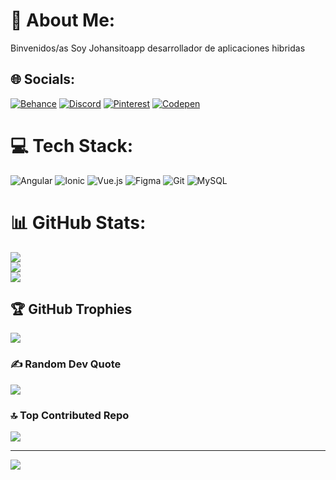 # 💫 About Me:
Binvenidos/as Soy Johansitoapp desarrollador de aplicaciones hibridas


## 🌐 Socials:
[![Behance](https://img.shields.io/badge/Behance-1769ff?logo=behance&logoColor=white)](https://behance.net/Johasitoweb) [![Discord](https://img.shields.io/badge/Discord-%237289DA.svg?logo=discord&logoColor=white)](https://discord.gg/Johansitoweb) [![Pinterest](https://img.shields.io/badge/Pinterest-%23E60023.svg?logo=Pinterest&logoColor=white)](https://pinterest.com/Johasiwsix) [![Codepen](https://img.shields.io/badge/Codepen-000000?style=for-the-badge&logo=codepen&logoColor=white)](https://codepen.io/Johansitocopde) 

# 💻 Tech Stack:
![Angular](https://img.shields.io/badge/angular-%23DD0031.svg?style=for-the-badge&logo=angular&logoColor=white) ![Ionic](https://img.shields.io/badge/Ionic-%233880FF.svg?style=for-the-badge&logo=Ionic&logoColor=white) ![Vue.js](https://img.shields.io/badge/vue.js-%2335495e.svg?style=for-the-badge&logo=vuedotjs&logoColor=%234FC08D) ![Figma](https://img.shields.io/badge/figma-%23F24E1E.svg?style=for-the-badge&logo=figma&logoColor=white) ![Git](https://img.shields.io/badge/git-%23F05033.svg?style=for-the-badge&logo=git&logoColor=white) ![MySQL](https://img.shields.io/badge/mysql-4479A1.svg?style=for-the-badge&logo=mysql&logoColor=white)  
# 📊 GitHub Stats:
![](https://github-readme-stats.vercel.app/api?username=Johansitoapp&theme=dark&hide_border=false&include_all_commits=false&count_private=false)<br/>
![](https://github-readme-streak-stats.herokuapp.com/?user=Johansitoapp&theme=dark&hide_border=false)<br/>
![](https://github-readme-stats.vercel.app/api/top-langs/?username=Johansitoapp&theme=dark&hide_border=false&include_all_commits=false&count_private=false&layout=compact) <br>


## 🏆 GitHub Trophies
![](https://github-profile-trophy.vercel.app/?username=Johansitoapp&theme=radical&no-frame=true&no-bg=false&margin-w=4)

### ✍️ Random Dev Quote
![](https://quotes-github-readme.vercel.app/api?type=horizontal&theme=radical)

### 🔝 Top Contributed Repo
![](https://github-contributor-stats.vercel.app/api?username=Johansitoapp&limit=5&theme=dark&combine_all_yearly_contributions=true)

---
[![](https://visitcount.itsvg.in/api?id=Johansitoapp&icon=0&color=0)](https://visitcount.itsvg.in)

<!-- Proudly created with GPRM ( https://gprm.itsvg.in ) -->
